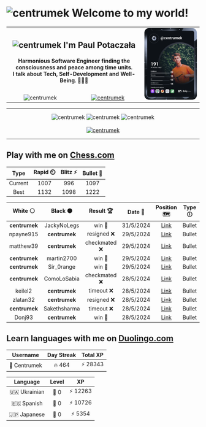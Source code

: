 <h1>
  <img
    src="https://emojis.slackmojis.com/emojis/images/1531849430/4246/blob-sunglasses.gif"
    width="30"
    alt="centrumek"
  />
  Welcome to my world!
</h1>

<table>
  <tbody>
    <tr>
      <td align="center" width="70%" colspan="2">
        <h2>
          <img
            src="https://raw.githubusercontent.com/MartinHeinz/MartinHeinz/master/wave.gif"
            width="30px"
            alt="centrumek"
          />
          I'm Paul Potaczała
        </h2>
        <h4>
          Harmonious Software Engineer finding the consciousness and peace among time units.
          <br/>
          I talk about Tech, Self-Development and Well-Being. 🌿🧘🚀
        </h4>
      </td>
      <td width="30%" rowspan="2">
        <a href="https://app.daily.dev/centrumek">
          <img
            src="./devcard.svg"
            alt="centrumek"
          />
        </a>
      </td>
    </tr>
    <tr align="center">
      <td>
        <img
          src="https://komarev.com/ghpvc/?username=centrumek&label=visitors&color=0e75b6&style=flat"
          alt="centrumek"
        >
      </td>
      <td>
        <a href="https://stackoverflow.com/users/14496012/centrumek">
          <img
            src="https://stackoverflow.com/users/flair/14496012.png?theme=dark"
            alt="centrumek"
          >
        </a>
      </td>
    </tr>
  </tbody>
</table>

---
<div align="center">
  <img 
    src="https://github-readme-stats.vercel.app/api?username=centrumek&show_icons=true&count_private=true&theme=dark&hide_border=true&hide=issues,contribs&bg_color=00000000"
    alt="centrumek"
  />
  <img
    src="https://github-readme-stats.vercel.app/api/top-langs/?username=centrumek&layout=compact&hide_border=true&theme=dark&bg_color=00000000&langs_count=6&exclude_repo=air-statistic-app"
    alt="centrumek"
  />
  <img 
    src="https://github-readme-streak-stats.herokuapp.com?user=centrumek&theme=dark&hide_border=true&background=FFFFFF00"
    alt="centrumek"
  />
  <br/>
  <br/>
  <a href="https://www.buymeacoffee.com/centrumek">
    <img
      src="https://cdn.buymeacoffee.com/buttons/v2/default-orange.png"
      height="50"
      width="210"
      alt="centrumek"
    />
  </a>
</div>

---

## Play with me on [Chess.com](https://www.chess.com/member/centrumek)

<div align="center">
<!--START_SECTION:chessStats-->
<!-- Automatically generated with https://github.com/Balastrong/chess-stats-action -->

| Type | Rapid ⏲️ | Blitz ⚡ | Bullet 🔫 |
|:---:|:---:|:---:|:---:|
| Current | 1007 | 996 | 1097 |
| Best | 1132 | 1098 | 1222 |

| White ⚪ | Black ⚫ | Result 🏆 | Date 📅 | Position 🗺️ | Type 🕕 |
|:---:|:---:|:---:|:---:|:---:|:---:|
| **centrumek** | JackyNoLegs | win 🥇 | 31/5/2024 | <a href="http://www.ee.unb.ca/cgi-bin/tervo/fen.pl?select=8/6p1/1R6/1P2P2k/4KP2/6rN/7p/8 b - -">Link</a> | Bullet |
| npayne915 | **centrumek** | resigned ❌ | 29/5/2024 | <a href="http://www.ee.unb.ca/cgi-bin/tervo/fen.pl?select=8/5PP1/6K1/8/4k3/8/8/8 b - -">Link</a> | Bullet |
| matthew39 | **centrumek** | checkmated ❌ | 29/5/2024 | <a href="http://www.ee.unb.ca/cgi-bin/tervo/fen.pl?select=7r/p3b2p/2p3p1/1p2Pb2/5B2/5BPk/PPP5/2K1R2R b - -">Link</a> | Bullet |
| **centrumek** | martin2700 | win 🥇 | 29/5/2024 | <a href="http://www.ee.unb.ca/cgi-bin/tervo/fen.pl?select=6k1/pb4p1/1p1p3p/2p3r1/3P4/P1P1K1N1/1P5P/5R2 b - -">Link</a> | Bullet |
| **centrumek** | Sir_0range | win 🥇 | 29/5/2024 | <a href="http://www.ee.unb.ca/cgi-bin/tervo/fen.pl?select=3Q4/2k5/4R3/8/3K4/8/8/1r6 b - -">Link</a> | Bullet |
| **centrumek** | ComoLoSabia | checkmated ❌ | 28/5/2024 | <a href="http://www.ee.unb.ca/cgi-bin/tervo/fen.pl?select=r1b4k/ppp4p/8/3Bp3/2P5/1P1Q1Pq1/P6r/5R1K w - -">Link</a> | Bullet |
| keilel2 | **centrumek** | timeout ❌ | 28/5/2024 | <a href="http://www.ee.unb.ca/cgi-bin/tervo/fen.pl?select=8/8/2k5/2P4p/1K5P/8/P5N1/8 b - -">Link</a> | Bullet |
| zlatan32 | **centrumek** | resigned ❌ | 28/5/2024 | <a href="http://www.ee.unb.ca/cgi-bin/tervo/fen.pl?select=6n1/p7/4p1p1/8/2Q1p3/8/1k2KPPP/R6R b - -">Link</a> | Bullet |
| **centrumek** | Sakethsharma | timeout ❌ | 28/5/2024 | <a href="http://www.ee.unb.ca/cgi-bin/tervo/fen.pl?select=8/kp6/4R1P1/3pPK2/5r2/8/8/6q1 w - -">Link</a> | Bullet |
| Donj93 | **centrumek** | win 🥇 | 28/5/2024 | <a href="http://www.ee.unb.ca/cgi-bin/tervo/fen.pl?select=8/pp1n4/2p1k1p1/2KpPp1p/2P2P2/8/P1P1B1PP/8 w - -">Link</a> | Bullet |

<!--END_SECTION:chessStats-->
</div>

## Learn languages with me on [Duolingo.com](https://www.duolingo.com/profile/Centrumek)

<div align="center">
<!--START_SECTION:duolingoStats-->
<!-- Automatically generated with https://github.com/centrumek/duolingo-readme-stats-->

| Username | Day Streak | Total XP |
|:---:|:---:|:---:|
| 👤 Centrumek | 🔥 464 | ⚡ 28343 |

| Language | Level | XP |
|:---:|:---:|:---:|
| 🇺🇦 Ukrainian | 👑 0 | ⚡ 12263 |
| 🇪🇸 Spanish | 👑 0 | ⚡ 10726 |
| 🇯🇵 Japanese | 👑 0 | ⚡ 5354 |

<!--END_SECTION:duolingoStats-->
</div>
<!--
**centrumek/centrumek** is a ✨ _special_ ✨ repository because its `README.md` (this file) appears on your GitHub profile.

Here are some ideas to get you started:

- 🔭 I’m currently working on ...
- 🌱 I’m currently learning ...
- 👯 I’m looking to collaborate on ...
- 🤔 I’m looking for help with ...
- 💬 Ask me about ...
- 📫 How to reach me: ...
- 😄 Pronouns: ...
- ⚡ Fun fact: ...
-->
